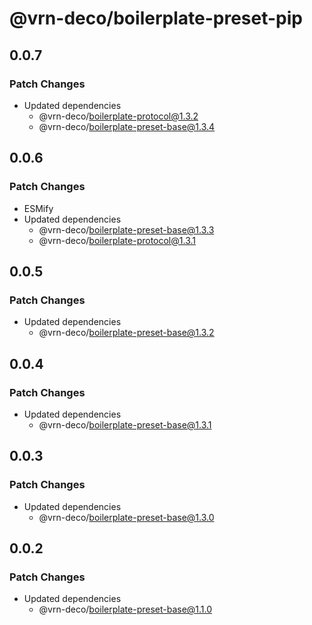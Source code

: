# @vrn-deco/boilerplate-preset-pip

## 0.0.7

### Patch Changes

- Updated dependencies
  - @vrn-deco/boilerplate-protocol@1.3.2
  - @vrn-deco/boilerplate-preset-base@1.3.4

## 0.0.6

### Patch Changes

- ESMify
- Updated dependencies
  - @vrn-deco/boilerplate-preset-base@1.3.3
  - @vrn-deco/boilerplate-protocol@1.3.1

## 0.0.5

### Patch Changes

- Updated dependencies
  - @vrn-deco/boilerplate-preset-base@1.3.2

## 0.0.4

### Patch Changes

- Updated dependencies
  - @vrn-deco/boilerplate-preset-base@1.3.1

## 0.0.3

### Patch Changes

- Updated dependencies
  - @vrn-deco/boilerplate-preset-base@1.3.0

## 0.0.2

### Patch Changes

- Updated dependencies
  - @vrn-deco/boilerplate-preset-base@1.1.0
